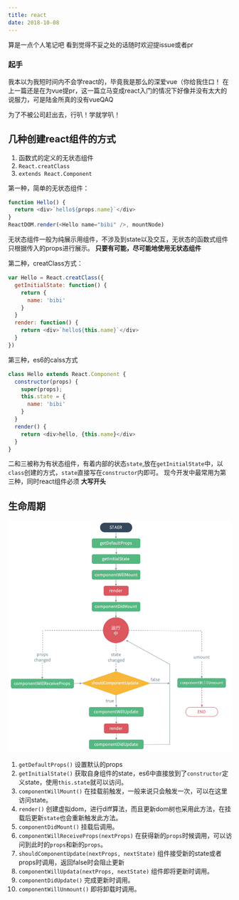 ```yaml
---
title: react
date: 2018-10-08
---
```



算是一点个人笔记吧
看到觉得不妥之处的话随时欢迎提issue或者pr

<!--more-->

### 起手
我本以为我短时间内不会学react的，毕竟我是那么的深爱vue（你给我住口！
在上一篇还是在为vue提pr，这一篇立马变成react入门的情况下好像并没有太大的说服力，可是陆金所真的没有vueQAQ

为了不被公司赶出去，行叭！学就学叭！



## 几种创建react组件的方式
1. 函数式的定义的无状态组件
2. `React.creatClass`
3. `extends React.Component`

第一种，简单的无状态组件：
```javascript
function Hello() {
  return <div>`hello${props.name}`</div>
}
ReactDOM.render(<Hello name="bibi" />, mountNode)
```
无状态组件一般为纯展示用组件，不涉及到state以及交互，无状态的函数式组件只根据传入的props进行展示。
**只要有可能，尽可能地使用无状态组件**

第二种，creatClass方式：
```javascript
var Hello = React.creatClass({
  getInitialState: function() {
    return {
      name: 'bibi'
    }
  }
  render: function() {
    return <div>`hello${this.name}`</div>
  }
})
```

第三种，es6的calss方式
```javascript
class Hello extends React.Component {
  constructor(props) {
    super(props);
    this.state = {
      name: 'bibi'
    }
  }
  render() {
    return <div>hello, {this.name}</div>  
  }
}
```
二和三被称为有状态组件，有着内部的状态`state`,放在`getInitialState`中，以`class`创建的方式，`state`直接写在`constructor`内即可。
现今开发中最常用为第三种，同时react组件必须 **大写开头**


## 生命周期

![react](/imgs/React-life-cycle.jpg)
1. `getDefaultProps()` 设置默认的props
2. `getInitialState()` 获取自身组件的state，es6中直接放到了`constructor`定义state，使用`this.state`就可以访问。
3. `componentWillMount()` 在挂载前触发，一般来说只会触发一次，可以在这里访问state。
4. `render()` 创建虚拟dom，进行diff算法，而且更新dom树也采用此方法，在挂载后更新`state`也会重新触发此方法。
5. `componentDidMount()` 挂载后调用。
6. `componentWillReceiveProps(nextProps)` 在获得新的`props`时候调用，可以访问到此时的`props`和新的`props`。
7. `shouldComponentUpdate(nextProps, nextState)` 组件接受新的state或者props时调用，返回false时会阻止更新
8. `componentWillUpdata(nextProps, nextState)` 组件即将更新时调用。
9. `componentDidUpdate()` 完成更新时调用。
10. `componentWillUnmount()` 即将卸载时调用。
<!--## state和props-->
